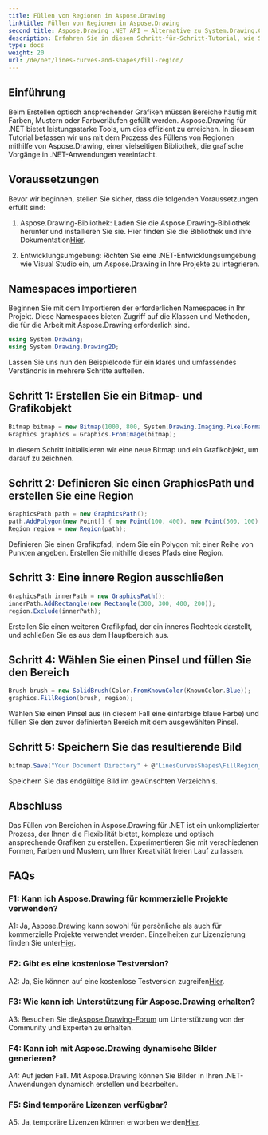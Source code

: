 ```yaml
---
title: Füllen von Regionen in Aspose.Drawing
linktitle: Füllen von Regionen in Aspose.Drawing
second_title: Aspose.Drawing .NET API – Alternative zu System.Drawing.Common
description: Erfahren Sie in diesem Schritt-für-Schritt-Tutorial, wie Sie Bereiche in Aspose.Drawing für .NET füllen. Verbessern Sie mühelos Ihre Fähigkeiten im Bereich Grafikdesign.
type: docs
weight: 20
url: /de/net/lines-curves-and-shapes/fill-region/
---
```

## Einführung

Beim Erstellen optisch ansprechender Grafiken müssen Bereiche häufig mit Farben, Mustern oder Farbverläufen gefüllt werden. Aspose.Drawing für .NET bietet leistungsstarke Tools, um dies effizient zu erreichen. In diesem Tutorial befassen wir uns mit dem Prozess des Füllens von Regionen mithilfe von Aspose.Drawing, einer vielseitigen Bibliothek, die grafische Vorgänge in .NET-Anwendungen vereinfacht.

## Voraussetzungen

Bevor wir beginnen, stellen Sie sicher, dass die folgenden Voraussetzungen erfüllt sind:

1.  Aspose.Drawing-Bibliothek: Laden Sie die Aspose.Drawing-Bibliothek herunter und installieren Sie sie. Hier finden Sie die Bibliothek und ihre Dokumentation[Hier](https://reference.aspose.com/drawing/net/).

2. Entwicklungsumgebung: Richten Sie eine .NET-Entwicklungsumgebung wie Visual Studio ein, um Aspose.Drawing in Ihre Projekte zu integrieren.

## Namespaces importieren

Beginnen Sie mit dem Importieren der erforderlichen Namespaces in Ihr Projekt. Diese Namespaces bieten Zugriff auf die Klassen und Methoden, die für die Arbeit mit Aspose.Drawing erforderlich sind.

```csharp
using System.Drawing;
using System.Drawing.Drawing2D;
```


Lassen Sie uns nun den Beispielcode für ein klares und umfassendes Verständnis in mehrere Schritte aufteilen.

## Schritt 1: Erstellen Sie ein Bitmap- und Grafikobjekt

```csharp
Bitmap bitmap = new Bitmap(1000, 800, System.Drawing.Imaging.PixelFormat.Format32bppPArgb);
Graphics graphics = Graphics.FromImage(bitmap);
```

In diesem Schritt initialisieren wir eine neue Bitmap und ein Grafikobjekt, um darauf zu zeichnen.

## Schritt 2: Definieren Sie einen GraphicsPath und erstellen Sie eine Region

```csharp
GraphicsPath path = new GraphicsPath();
path.AddPolygon(new Point[] { new Point(100, 400), new Point(500, 100), new Point(900, 400), new Point(500, 700) });
Region region = new Region(path);
```

Definieren Sie einen Grafikpfad, indem Sie ein Polygon mit einer Reihe von Punkten angeben. Erstellen Sie mithilfe dieses Pfads eine Region.

## Schritt 3: Eine innere Region ausschließen

```csharp
GraphicsPath innerPath = new GraphicsPath();
innerPath.AddRectangle(new Rectangle(300, 300, 400, 200));
region.Exclude(innerPath);
```

Erstellen Sie einen weiteren Grafikpfad, der ein inneres Rechteck darstellt, und schließen Sie es aus dem Hauptbereich aus.

## Schritt 4: Wählen Sie einen Pinsel und füllen Sie den Bereich

```csharp
Brush brush = new SolidBrush(Color.FromKnownColor(KnownColor.Blue));
graphics.FillRegion(brush, region);
```

Wählen Sie einen Pinsel aus (in diesem Fall eine einfarbige blaue Farbe) und füllen Sie den zuvor definierten Bereich mit dem ausgewählten Pinsel.

## Schritt 5: Speichern Sie das resultierende Bild

```csharp
bitmap.Save("Your Document Directory" + @"LinesCurvesShapes\FillRegion_out.png");
```

Speichern Sie das endgültige Bild im gewünschten Verzeichnis.

## Abschluss

Das Füllen von Bereichen in Aspose.Drawing für .NET ist ein unkomplizierter Prozess, der Ihnen die Flexibilität bietet, komplexe und optisch ansprechende Grafiken zu erstellen. Experimentieren Sie mit verschiedenen Formen, Farben und Mustern, um Ihrer Kreativität freien Lauf zu lassen.

## FAQs

### F1: Kann ich Aspose.Drawing für kommerzielle Projekte verwenden?

 A1: Ja, Aspose.Drawing kann sowohl für persönliche als auch für kommerzielle Projekte verwendet werden. Einzelheiten zur Lizenzierung finden Sie unter[Hier](https://purchase.aspose.com/buy).

### F2: Gibt es eine kostenlose Testversion?

 A2: Ja, Sie können auf eine kostenlose Testversion zugreifen[Hier](https://releases.aspose.com/).

### F3: Wie kann ich Unterstützung für Aspose.Drawing erhalten?

 A3: Besuchen Sie die[Aspose.Drawing-Forum](https://forum.aspose.com/c/diagram/17) um Unterstützung von der Community und Experten zu erhalten.

### F4: Kann ich mit Aspose.Drawing dynamische Bilder generieren?

A4: Auf jeden Fall. Mit Aspose.Drawing können Sie Bilder in Ihren .NET-Anwendungen dynamisch erstellen und bearbeiten.

### F5: Sind temporäre Lizenzen verfügbar?

 A5: Ja, temporäre Lizenzen können erworben werden[Hier](https://purchase.aspose.com/temporary-license/).
